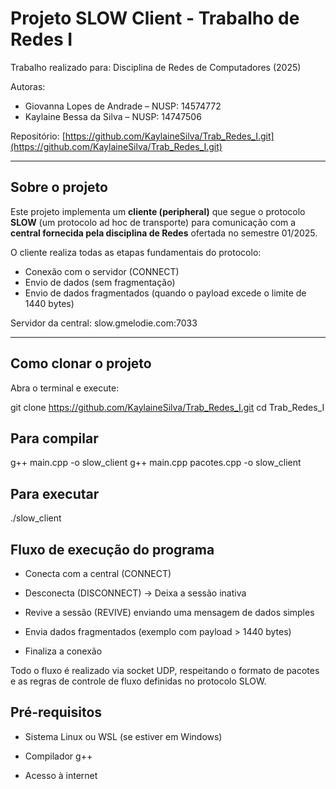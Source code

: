 # Projeto SLOW Client - Trabalho de Redes I

Trabalho realizado para: Disciplina de Redes de Computadores (2025)

Autoras:
- Giovanna Lopes de Andrade – NUSP: 14574772
- Kaylaine Bessa da Silva – NUSP: 14747506


Repositório: [https://github.com/KaylaineSilva/Trab_Redes_I.git](https://github.com/KaylaineSilva/Trab_Redes_I.git)

---

## Sobre o projeto

Este projeto implementa um **cliente (peripheral)** que segue o protocolo **SLOW** (um protocolo ad hoc de transporte) para comunicação com a **central fornecida pela disciplina de Redes** ofertada no semestre 01/2025.

O cliente realiza todas as etapas fundamentais do protocolo:

- Conexão com o servidor (CONNECT)  
- Envio de dados (sem fragmentação)
- Envio de dados fragmentados (quando o payload excede o limite de 1440 bytes)

Servidor da central: slow.gmelodie.com:7033

---

##  Como clonar o projeto

Abra o terminal e execute:

git clone https://github.com/KaylaineSilva/Trab_Redes_I.git
cd Trab_Redes_I


## Para compilar

g++ main.cpp -o slow_client
g++ main.cpp pacotes.cpp -o slow_client

## Para executar

./slow_client

## Fluxo de execução do programa
- Conecta com a central (CONNECT)

- Desconecta (DISCONNECT) → Deixa a sessão inativa

- Revive a sessão (REVIVE) enviando uma mensagem de dados simples

- Envia dados fragmentados (exemplo com payload > 1440 bytes)

- Finaliza a conexão

Todo o fluxo é realizado via socket UDP, respeitando o formato de pacotes e as regras de controle de fluxo definidas no protocolo SLOW.

## Pré-requisitos
- Sistema Linux ou WSL (se estiver em Windows)

- Compilador g++

- Acesso à internet

